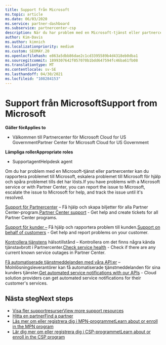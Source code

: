 ```yaml
---
title: Support från Microsoft
ms.topic: article
ms.date: 06/03/2020
ms.service: partner-dashboard
ms.subservice: partnercenter-csp
description: När du har problem med en Microsoft-tjänst eller partnercenter kan du eskalera till Microsoft för att få hjälp och spåra problemet tills det har lösts.
author: Kim-Davis
ms.author: kimnich
ms.localizationpriority: medium
ms.custom: SEOMAY.20
ms.openlocfilehash: e863a5dbb86dae2c1cd3395589b4d4318eb0dba1
ms.sourcegitcommit: 1899307642f057070b1bdd647594fc46ba61fb08
ms.translationtype: MT
ms.contentlocale: sv-SE
ms.lasthandoff: 04/30/2021
ms.locfileid: "108284153"
---
```

# <a name="support-from-microsoft"></a><span data-ttu-id="f9ed8-103">Support från Microsoft</span><span class="sxs-lookup"><span data-stu-id="f9ed8-103">Support from Microsoft</span></span>

<span data-ttu-id="f9ed8-104">**Gäller för**</span><span class="sxs-lookup"><span data-stu-id="f9ed8-104">**Applies to**</span></span>

- <span data-ttu-id="f9ed8-105">Välkommen till Partnercenter för Microsoft Cloud for US Government</span><span class="sxs-lookup"><span data-stu-id="f9ed8-105">Partner Center for Microsoft Cloud for US Government</span></span>

<span data-ttu-id="f9ed8-106">**Lämpliga roller**</span><span class="sxs-lookup"><span data-stu-id="f9ed8-106">**Appropriate roles**</span></span>

- <span data-ttu-id="f9ed8-107">Supportagent</span><span class="sxs-lookup"><span data-stu-id="f9ed8-107">Helpdesk agent</span></span>

<span data-ttu-id="f9ed8-108">Om du har problem med en Microsoft-tjänst eller partnercenter kan du rapportera problemet till Microsoft, eskalera problemet till Microsoft för hjälp och spåra problemet tills det har lösts.</span><span class="sxs-lookup"><span data-stu-id="f9ed8-108">If you have problems with a Microsoft service or with Partner Center, you can report the issue to Microsoft, escalate the issue to Microsoft for help, and track the issue until it's resolved.</span></span>

<span data-ttu-id="f9ed8-109">[Support för Partnercenter](report-problems-with-partner-center.md) – Få hjälp och skapa biljetter för alla Partner Center-program.</span><span class="sxs-lookup"><span data-stu-id="f9ed8-109">[Partner Center support](report-problems-with-partner-center.md) - Get help and create tickets for all Partner Center programs.</span></span>

<span data-ttu-id="f9ed8-110">[Support för kunder –](report-problems-on-behalf-of-a-customer.md) Få hjälp och rapportera problem till kunden.</span><span class="sxs-lookup"><span data-stu-id="f9ed8-110">[Support on behalf of customers](report-problems-on-behalf-of-a-customer.md) - Get help and report problems on your customer.</span></span>

<span data-ttu-id="f9ed8-111">[Kontrollera tjänstens](check-service-health.md) hälsotillstånd – Kontrollera om det finns några kända tjänstavbrott i Partnercenter.</span><span class="sxs-lookup"><span data-stu-id="f9ed8-111">[Check service health](check-service-health.md) - Check if there are any current known service outages in Partner Center.</span></span>

<span data-ttu-id="f9ed8-112">[Få automatiserade tjänstmeddelanden med våra API:er](get-automated-service-notifications-with-our-apis.md) – Molnlösningsleverantörer kan få automatiserade tjänstmeddelanden för sina kunders tjänster.</span><span class="sxs-lookup"><span data-stu-id="f9ed8-112">[Get automated service notifications with our APIs](get-automated-service-notifications-with-our-apis.md) - Cloud solution providers can get automated service notifications for their customer's services.</span></span>

## <a name="next-steps"></a><span data-ttu-id="f9ed8-113">Nästa steg</span><span class="sxs-lookup"><span data-stu-id="f9ed8-113">Next steps</span></span>

- [<span data-ttu-id="f9ed8-114">Visa fler supportresurser</span><span class="sxs-lookup"><span data-stu-id="f9ed8-114">View more support resources</span></span>](https://partner.microsoft.com/support/?stage=1)
- [<span data-ttu-id="f9ed8-115">Hitta en partner</span><span class="sxs-lookup"><span data-stu-id="f9ed8-115">Find a partner</span></span>](find-a-partner.md)
- [<span data-ttu-id="f9ed8-116">Läs mer om eller registrera dig i MPN-programmet</span><span class="sxs-lookup"><span data-stu-id="f9ed8-116">Learn about or enroll in the MPN program</span></span>](https://partner.microsoft.com/membership)
- [<span data-ttu-id="f9ed8-117">Lär dig mer om eller registrera dig i CSP-programmet</span><span class="sxs-lookup"><span data-stu-id="f9ed8-117">Learn about or enroll in the CSP program</span></span>](https://partner.microsoft.com/membership/cloud-solution-provider)
